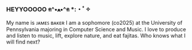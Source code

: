 ### HEYYOOOOO ฅ^•ﻌ•^ฅ *:・ﾟ✧

My name is ᴊᴀᴍᴇꜱ ʙᴀᴋᴇʀ
I am a sophomore (co2025) at the University of Pennsylvania majoring in Computer Science and Music.
I love to produce and listen to music, lift, explore nature, and eat fajitas. Who knows what I will find next?